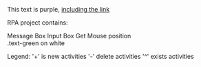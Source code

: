 <div class="text-purple">
  This text is purple, <a href="#" class="text-inherit">including the link</a>
</div>


RPA project contains:
<div class="text-green mb-2">
Message Box
Input Box
Get Mouse position
</div>

<div class="text-green mb-2 ml-4">
  .text-green on white
</div>

Legend:
'+' is new activities
'-' delete activities
'^' exists activities
